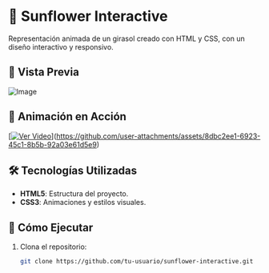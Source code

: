 # 🌻 Sunflower Interactive

Representación animada de un girasol creado con HTML y CSS, con un diseño interactivo y responsivo.

## 📸 Vista Previa
![Image](https://github.com/user-attachments/assets/6c97c2a8-7731-4623-b659-0c1b470884c0)

## 🎥 Animación en Acción
[[![Ver Video](https://img.youtube.com/vi/ID_DEL_VIDEO/0.jpg)](https://www.youtube.com/watch?v=ID_DEL_VIDEO)](https://github.com/user-attachments/assets/8dbc2ee1-6923-45c1-8b5b-92a03e61d5e9)

## 🛠️ Tecnologías Utilizadas
- **HTML5**: Estructura del proyecto.
- **CSS3**: Animaciones y estilos visuales.

## 🚀 Cómo Ejecutar
1. Clona el repositorio:
   ```bash
   git clone https://github.com/tu-usuario/sunflower-interactive.git
